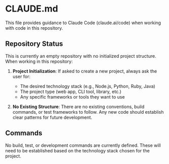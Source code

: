 # CLAUDE.md

This file provides guidance to Claude Code (claude.ai/code) when working with code in this repository.

## Repository Status

This is currently an empty repository with no initialized project structure. When working in this repository:

1. **Project Initialization**: If asked to create a new project, always ask the user for:
   - The desired technology stack (e.g., Node.js, Python, Ruby, Java)
   - The project type (web app, CLI tool, library, etc.)
   - Any specific frameworks or tools they want to use

2. **No Existing Structure**: There are no existing conventions, build commands, or test frameworks to follow. Any new code should establish clear patterns for future development.

## Commands

No build, test, or development commands are currently defined. These will need to be established based on the technology stack chosen for the project.